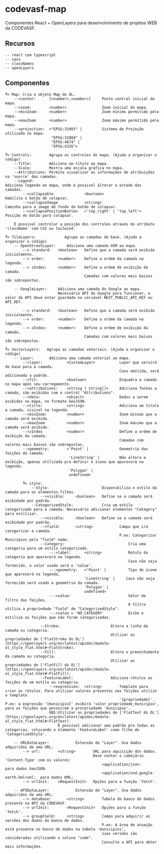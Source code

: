 # codevasf-map
Componentes React + OpenLayers para desenvolvimento de projetos WEB da CODEVASF.

## Recursos
    -- react com typescript 
    -- sass 
    -- classNames 
    -- openLayers

## Componentes
    ╚> Map: Cria o objeto Map do OL.
        -->center:      [<number>,<number>]     Ponto central inicial do mapa.
        -->zoom:        <number>                Zoom inicial do mapa.
        -->minZoom:     <number>                Zoom mínimo permitido pelo mapa.
        -->maxZoom      <number>                Zoom máximo permitido pelo mapa.
        -->projection:  <"EPSG:31983" |         Sistema de Projeção utilizado no mapa.
                         "EPSG:31984" | 
                         "EPSG:4674" | 
                         "EPSG:4326">

    ╚> Controls:        Agrupa os controles do mapa. (Ajuda a organizar o código)
        --Title:        Adiciona um título ao mapa.
        --Scale:        Mostra uma escala gráfica no mapa.
        --Attributions: Permite visualizar as informações de atribuições na 'source' das camadas.
        --Legend:                                                   Adiciona legenda ao mapa, onde é possivel alterar o estado das camadas.
            -->collapsable              <boolean>                   Habilita o botão de colapsar.
            -->collapseImage            <string>                    Caminho para a image de fundo do botão de colapsar. 
            -->collapsePositionButton   <'top_right' | 'top_left'>  Posição do botão para colapsar.

        É possivel controlar a posição dos controles através do atributo 'className' com CSS ou tailwind.
    
    ╚> TileLayers:             Agrupa as camadas de base. (Ajuda a organizar o código)
        -- OpenStreetLayer:     Adiciona uma camada OSM ao mapa.
            --> standard:   <boolean>   Define que a camada será exibida inicialmente.
            --> order:      <number>    Define a ordem da camada na legenda.
            --> zIndex:     <number>    Define a ordem de exibição da camada. 
                                        Camadas com valores mais baixos são sobrepostas.

        -- GoogleLayer:     Adiciona uma camada do Google ao mapa.
                            Necessário API do Google para funcionar, o valor da API deve estar guardada na variável NEXT_PUBLIC_API_KEY ou API_KEY.
            
            --> standard:   <boolean>   Define que a camada será exibida inicialmente.
            --> order:      <number>    Define a ordem da camada na legenda.
            --> zIndex:     <number>    Define a ordem de exibição da camada. 
                                        Camadas com valores mais baixos são sobrepostas.
    
    ╚> VectorLayers:   Agrupa as camadas vetoriais. (Ajuda a organizar o código)
        -- Layer:       Adiciona uma camada vetorial ao mapa.
            -->layer:           <CustomLayer>           Layer que servirá de base para a camada.
                                                        Caso omitida, será adicionada a padrão.
            -->fit:             <boolean>               Enquadra a camada no mapa após seu carregamento.
            -->attributions:    <string | string[]>     Adiciona fontes a camada, são exibidas com o control "Attributions".
            -->data:            <object>                Dados a serem exibidos no mapa, no formato GeoJSON. 
            -->title:           <string>                Adiciona um titulo a camada, visivel na legenda.
            -->minZoom:         <number>                Zoom mínimo que a camada será exibida.
            -->maxZoom          <number>                Zoom máximo que a camada será exibida.
            -->zIndex           <number>                Define a ordem de exibição da camada. 
                                                        Camadas com valores mais baixos são sobrepostas.
            -->geometry:        <'Point' |              Geometria das feições da camada.
                                 'LineString' |         Não altera a exibição, apenas utilizada pra definir o ícone que aparecerá na legenda.
                                 'Polygon' | 
                                 undefined>

            ╚> style:
                --Style:                        Disponibiliza o estilo da camada para os elementos-filhos.
                    -->visible:     <boolean>   Define se a camada será exibidade por padrão.
                --CategorizedStyle:             Cria um estilo categorizado para a camada. Necessário adicionar elementos "Category" para estilizar.
                    -->visible:     <boolean>   Define se a camada será exibidade por padrão.
                    -->field:       <string>            Campo que irá categorizar a camada. 
                                                        P.ex: Categorizar Municípios pelo "field" nome.
                    --Category:                             Cria uma categoria para um estilo categorizado.
                        --->label:      <string>            Rotulo da categoria que aparecerá na legenda.
                                                            Caso não seja fornecido, o valor usado será o 'value'.
                        --->geometry:   <'Point' |          Tipo de ícone que aparecerá na legenda.
                                        'LineString' |     Caso não seja fornecido será usado a geometria da camada.
                                        'Polygon' | 
                                        undefined>                                              
                        --->value:                          Valor de filtro das feições.
                                                            O filtro utiliza a propriedade "field" de "CategorizedStyle".
                        --->value = 'NO_CATEGORY'           Exibe e estiliza as feições que não foram categorizadas.

                    --Stroke:                       Altera a linha da camada ou categoria. 
                                                    Utilizar as propriedades de ['FlatStroke do OL'](https://openlayers.org/en/latest/apidoc/module-ol_style_flat.html#~FlatStroke).
                    --Fill:                         Altera o preenchimento da camada ou categoria.
                                                    Utilizar as propriedades de ['FlatFill do OL'](https://openlayers.org/en/latest/apidoc/module-ol_style_flat.html#~FlatFill).
                    --FeatureLabel:                 Adiciona rótulos as feições de um estilo ou categoria. 
                        -->expression:  <string>        Template para criar os rótulos. Para utilizar valores presentes nas feições utilize o template 
                                                        '{propriedade}'. P.ex: a expressão '{municipio}' exibirá 'valor_propriedade_municipio', para as feições que possuirem a prorpriedade 'municipio'.
                        OBS:Utilizar as propriedades de ['FlatText do OL'](https://openlayers.org/en/latest/apidoc/module-ol_style_flat.html#~FlatText).
                            É possível adicionar uma padrão pra todas as categorias, colocando o elemento 'FeatureLabel' como filho de 'CategorizedStyle'.
        
        -- URLDataLayer:            Extensão de "Layer". Usa dados adquiridos de uma URL:
            --> url:        <string>        URL para aquisição dos dados.
                                            Deve conter o cabeçário 'Content-Type' com os valores:
                                                >application/json:                      para dados GeoJSON.
                                                >application/vnd.google-earth.kml+xml:  para dados KML;      
            --> urlInit:    <RequestInit>   Opções para a função 'fetch'.
        
        -- APIDataLayer:            Extensão de "Layer". Usa dados adquiridos de uma URL:
            --> database:       <string>        Tabela do banco de dados presente na API da CODEVASF.
            --> urlInit:        <RequestInit>   Opções para a função 'fetch'.
            --> groupField:     <string>        Campo para adquirir as versões dos dados do banco de dados.
                                                P.ex: A área de atuação está presente no banco de dados na tabela 'municipios',
                                                suas versões são consideradas utilizando o coluna "code".
                                                Consulte a API para obter mais informações.

                
